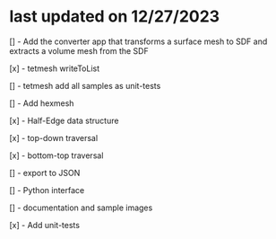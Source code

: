 # last updated on 12/27/2023
[] - Add the converter app that transforms a surface mesh to SDF and extracts a volume mesh from the SDF

[x] - tetmesh writeToList

[] - tetmesh add all samples as unit-tests

[] - Add hexmesh

[x] - Half-Edge data structure

[x] - top-down traversal

[x] - bottom-top traversal

[] - export to JSON

[] - Python interface

[] - documentation and sample images

[x] - Add unit-tests
